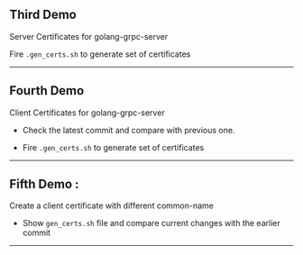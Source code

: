 Third Demo
--
Server Certificates for golang-grpc-server

Fire `.gen_certs.sh` to generate set of certificates

---
Fourth Demo
--
Client Certificates for golang-grpc-server

- Check the latest commit and compare with previous one.

- Fire `.gen_certs.sh` to generate set of certificates

---
Fifth Demo :
---
Create a client certificate with different common-name 

- Show `gen_certs.sh` file and compare current changes with the earlier commit

---
